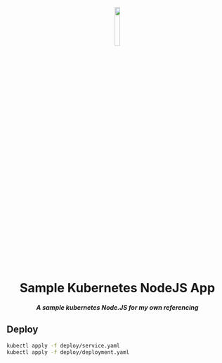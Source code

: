 <div align="center">
<img src="https://imgur.com/xPygSgY.png" align="center" width="15%" alt="">

# Sample Kubernetes NodeJS App

**_A sample kubernetes Node.JS for my own referencing_**

</div>

## Deploy

```sh
kubectl apply -f deploy/service.yaml
kubectl apply -f deploy/deployment.yaml
```
